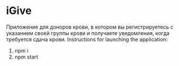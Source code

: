 # iGive
Приложение для доноров крови, в котором вы регистрируетесь с указанием своей группы крови и получаете уведомления, когда требуется сдача крови.
Instructions for launching the application:
1) npm i
2) npm start
